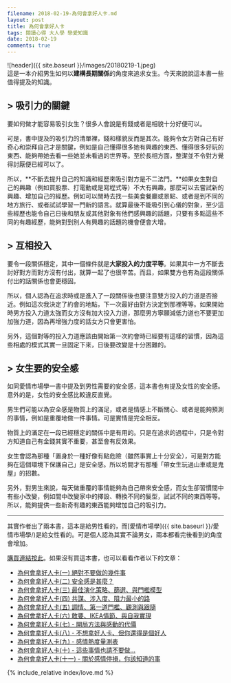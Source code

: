 ```yaml
---
filename: 2018-02-19-為何會拿好人卡.md
layout: post
title: 為何會拿好人卡
tags: 閱讀心得 大人學 戀愛知識
date: 2018-02-19
comments: true
---
```


![header]({{ site.baseurl }}/images/20180219-1.jpeg)  
這是一本介紹男生如何以**建構長期關係**的角度來追求女生。今天來說說這本書一些值得提及的知識。

## > 吸引力的關鍵

要如何做才能容易吸引女生？很多人會說是有錢或者是相貌十分好便可以。

可是，書中提及的吸引力的清單裡，錢和樣貌反而是其次。能夠令女方對自己有好奇心和崇拜自己才是關鍵，例如是自己懂得很多她有興趣的東西、懂得很多好玩的東西、能夠帶她去看一些她並未看過的世界等。至於長相方面，整潔並不令對方覺得討厭便已經可以了。

所以，**不斷去提升自己的知識和經歷來吸引對方是不二法門。**如果女生對自己的興趣（例如買股票、打電動或是寫程式等）不大有興趣，那麼可以去嘗試新的興趣、增加自己的經歷。例如可以閒時去找一些美食餐廳或景點、或者是到不同的地方旅行、或者試試學習一門新的語言。就算最後不能吸引到心儀的對象，至少這些經歷也能令自己日後和朋友或其他對象有他們感興趣的話題，只要有多點這些不同的有趣經歷，能夠對到別人有興趣的話題的機會便會大增。

## > 互相投入

要令一段關係穩定，其中一個條件就是**大家投入的力度平等**。如果其中一方不斷去討好對方而對方沒有付出，就算一起了也很辛苦。而且，如果雙方也有為這段關係付出的話關係也會更穩固。

所以，個人認為在追求時或是進入了一段關係後也要注意雙方投入的力道是否接近。例如這次我決定了約會的地點，下一次最好由對方決定到那裡等等。如果開始時男方投入力道太強而女方沒有加大投入力道，那麼男方寧願減低力道也不要更加加強力道，因為再增強力度的話女方只會更害怕。

另外，這個對等的投入力道應該由開始第一次約會時已經要有這樣的習慣，因為這些相處的模式其實一旦固定下來，日後要改變是十分困難的。

## > 女生要的安全感

如同愛情市場學一書中提及到男性需要的安全感，這本書也有提及女性的安全感。意外的是，女性的安全感比較違反直覺。

男生們可能以為安全感是物質上的滿足，或者是情感上不斷關心、或者是能夠預測的事情，例如是重覆地做一件事情。可是實情是完全相反。

物質上的滿足在一段已經穩定的關係中是有用的。只是在追求的過程中，只是令對方知道自己有金錢其實不重要，甚至會有反效果。

女生會認為那種「置身於一種好像有點危險（雖然事實上十分安全），可是對方能夠在這個環境下保護自己」是安全感。所以坊間才有那種「帶女生玩過山車或是鬼屋」的招數。

另外，對男生來說，每天做重覆的事情能夠為自己帶來安全感，而女生卻習慣間中有些小改變，例如間中改變家中的擇設、轉換不同的髮型，試試不同的東西等等。所以，能夠提供一些新奇有趣的東西能夠增加自己的吸引力。

---

其實作者出了兩本書，這本是給男性看的，而[愛情市場學]({{ site.baseurl }}/愛情市場學/)是給女性看的。可是個人認為其實不論男女，兩本都看完後看到的角度會增加。

[購買連結按此](https://readmoo.com/book/210030895000101)。如果沒有買這本書，也可以看看作者以下的文章：
* [為何會拿好人卡(一) 絕對不要做的幾件事](https://www.darencademy.com/article/view/id/7760)
* [為何會拿好人卡(二) 安全感是甚麼？](https://www.darencademy.com/article/view/id/8101)
* [為何會拿好人卡(三) 最佳演化策略、篩選、與門檻模型](https://www.darencademy.com/article/view/id/8573)
* [為何會拿好人卡(四) 共謀、涉入度、阻力最小的路](https://www.darencademy.com/article/view/id/8922)
* [為何會拿好人卡(五) 調情、第一道門檻、觀測與跟隨](https://www.darencademy.com/article/view/id/10181)
* [為何會拿好人卡(六) 敢要、IKEA情節、與自我實現](https://www.darencademy.com/article/view/id/11122)
* [為何會拿好人卡(七) - 開局方法與感動的代價](https://www.darencademy.com/article/view/id/11745)
* [為何會拿好人卡(八) - 不想拿好人卡、但你還得是個好人](https://www.darencademy.com/article/view/id/11996)
* [為何會拿好人卡(九) - 感情熱度量測表](https://www.darencademy.com/article/view/id/12416)
* [為何會拿好人卡(十) - 這些事情也請不要做…](https://www.darencademy.com/article/view/id/13044)
* [為何會拿好人卡(十一) - 關於感情停損，你該知道的事](https://www.darencademy.com/article/view/id/13870)

{% include_relative index/love.md %}